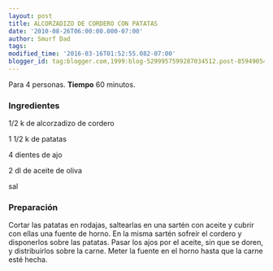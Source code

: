 ```yaml
---
layout: post
title: ALCORZADIZO DE CORDERO CON PATATAS
date: '2010-08-26T06:00:00.000-07:00'
author: Smurf Dad
tags: 
modified_time: '2016-03-16T01:52:55.082-07:00'
blogger_id: tag:blogger.com,1999:blog-5299957599287034512.post-8594905450822662893
---
```


Para 4 personas.
<b>Tiempo</b> 60 minutos.

<h3>Ingredientes</h3>

1/2 k de alcorzadizo de cordero

1 1/2 k de patatas

4 dientes de ajo

2 dl de aceite de oliva

sal

<h3>Preparación</h3>

Cortar las patatas en rodajas, saltearlas en una sartén con aceite y cubrir con ellas una fuente de horno. En la misma sartén sofreír el cordero y disponerlos sobre las patatas. Pasar los ajos por el aceite, sin que se doren, y distribuirlos sobre la carne. Meter la fuente en el horno hasta que la carne esté hecha.

